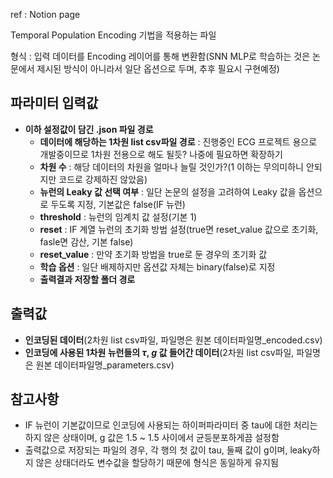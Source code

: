 ref : Notion page

Temporal Population Encoding 기법을 적용하는 파일

형식 : 입력 데이터를 Encoding 레이어를 통해 변환함(SNN MLP로 학습하는 것은 논문에서 제시된 방식이 아니라서 일단 옵션으로 두며, 추후 필요시 구현예정)

## 파라미터 입력값

- **이하 설정값이 담긴 .json 파일 경로**
    - **데이터에 해당하는 1차원 list csv파일 경로** : 진행중인 ECG 프로젝트 용으로 개발중이므로 1차원 전용으로 해도 될듯? 나중에 필요하면 확장하기
    - **차원 수** : 해당 데이터의 차원을 얼마나 늘릴 것인가?(1 이하는 무의미하니 안되지만 코드로 강제하진 않았음)
    - **뉴런의 Leaky 값 선택 여부** : 일단 논문의 설정을 고려하여 Leaky 값을 옵션으로 두도록 지정, 기본값은 false(IF 뉴런)
    - **threshold** : 뉴런의 임계치 값 설정(기본 1)
    - **reset** : IF 계열 뉴런의 초기화 방법 설정(true면 reset_value 값으로 초기화, fasle면 감산, 기본 false)
    - **reset_value** : 만약 초기화 방법을 true로 둔 경우의 초기화 값
    - **학습 옵션** : 일단 배제하지만 옵션값 자체는 binary(false)로 지정
    - **출력결과 저장할 폴더 경로**

## 출력값

- **인코딩된 데이터**(2차원 list csv파일, 파일명은 원본 데이터파일명_encoded.csv)
- **인코딩에 사용된 1차원 뉴런들의 $\tau$, $g$ 값 들어간 데이터**(2차원 list csv파일, 파일명은 원본 데이터파일명_parameters.csv)


## 참고사항

- IF 뉴런이 기본값이므로 인코딩에 사용되는 하이퍼파라미터 중 tau에 대한 처리는 하지 않은 상태이며, g 값은 1.5 ~ 1.5 사이에서 균등분포하게끔 설정함
- 출력값으로 저장되는 파일의 경우, 각 행의 첫 값이 tau, 둘째 값이 g이며, leaky하지 않은 상태더라도 변수값을 할당하기 때문에 형식은 동일하게 유지됨